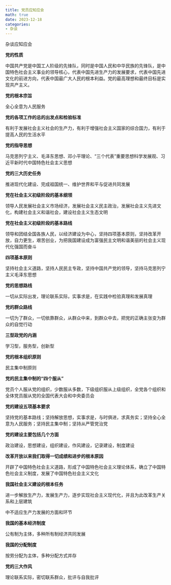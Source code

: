 ```yaml
---
title: 党员应知应会
math: true
date: 2023-12-18
categories:
- 杂谈
---
```


杂谈应知应会

<!-- more -->

**党的性质**

中国共产党是中国工人阶级的先锋队，同时是中国人民和中华民族的先锋队，是中国特色社会主义事业的领导核心，代表中国先进生产力的发展要求，代表中国先进文化的前进方向，代表中国最广大人民的根本利益。党的最高理想和最终目标是实现共产主义。

**党的根本宗旨**

全心全意为人民服务

**党的各项工作的总的出发点和检验标准**

有利于发展社会主义社会的生产力，有利于增强社会主义国家的综合国力，有利于提高人民的生活水平

**党的指导思想**

马克思列宁主义、毛泽东思想、邓小平理论、“三个代表”重要思想科学发展观、习近平新时代中国特色社会主义思想

**党的三大历史任务**

推进现代化建设、完成祖国统一、维护世界和平与促进共同发展

**党在社会主义初级阶段的基本纲领**

领导人民发展社会主义市场经济，发展社会主义民主政治，发展社会主义先进文化，构建社会主义和谐社会，建设社会主义生态文明

**党在社会主义初级阶段的基本路线**

领导和团结全国各族人民，以经济建设为中心，坚持四项基本原则，坚持改革开放，自力更生，艰苦创业，为把我国建设成为富强民主文明和谐美丽的社会主义现代化强国而奋斗

**四项基本原则**

坚持社会主义道路，坚持人民民主专政，坚持中国共产党的领导，坚持马克思列宁主义毛泽东思想

**党的思想路线**

一切从实际出发，理论联系实际，实事求是，在实践中检验真理和发展真理

**党的群众路线**

一切为了群众，一切依靠群众，从群众中来，到群众中去，把党的正确主张变为群众的自觉行动

**三型政党的内涵**

学习型，服务型，创新型

**党的根本组织原则**

民主集中制原则

**党的民主集中制的“四个服从”**

党员个人服从党的组织，少数服从多数，下级组织服从上级组织，全党各个组织和全体党员服从党的全国代表大会和中央委员会

**党的建设五项基本要求**

坚持党的基本路线；坚持解放思想，实事求是，与时俱进，求真务实；坚持全心全意为人民服务；坚持民主集中制；坚持从严管党治党

**党的建设主要包括几个方面**

政治建设，思想建设，组织建设，作风建设，记录建设，制度建设

**改革开放以来我们取得一切成绩和进步的根本原因**

开辟了中国特色社会主义道路，形成了中国特色社会主义理论体系，确立了中国特色社会主义制度，发展了中国特色社会主义文化

**我国社会主义建设的根本任务**

进一步解放生产力，发展生产力，逐步实现社会主义现代化，并且为此改革生产关系和上层建筑

中不适应生产力发展的方面和环节

**我国的基本经济制度**

公有制为主体，多种所有制经济共同发展

**我国的分配制度**

按劳分配为主体，多种分配方式并存

**党的三大作风**

理论联系实际，密切联系群众，批评与自我批评
